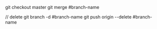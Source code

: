 git checkout master
git merge #branch-name

// delete
git branch -d #branch-name
git push origin --delete #branch-name
